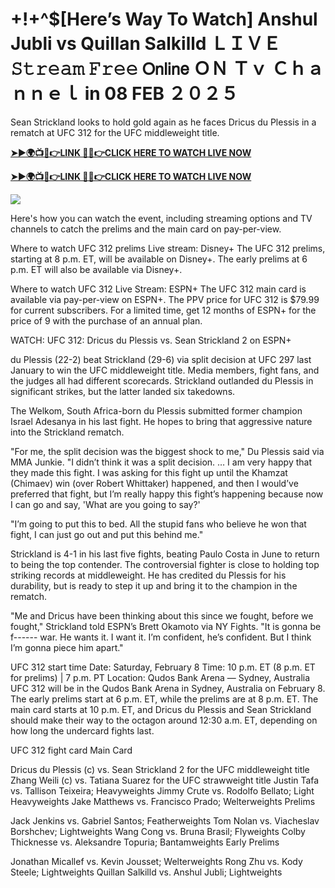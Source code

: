 # +!+^$[Here’s Way To Watch] Anshul Jubli vs Quillan Salkilld ＬＩＶＥ 𝚂𝚝𝚛𝚎𝚊𝚖 𝙵𝚛𝚎𝚎 𝖮𝗇𝗅𝗂𝗇𝖾 ＯＮ Ｔｖ Ｃｈａｎｎｅｌ in 08 FEB ２０２５

Sean Strickland looks to hold gold again as he faces Dricus du Plessis in a rematch at UFC 312 for the UFC middleweight title. 

 **[➤►🌍📺📱👉LINK 🔴✅👉CLICK HERE TO WATCH LIVE NOW](https://asho-paad-khao.blogspot.com/2025/02/uf.html)**

**[➤►🌍📺📱👉LINK 🔴✅👉CLICK HERE TO WATCH LIVE NOW](https://asho-paad-khao.blogspot.com/2025/02/uf.html)**

[![](https://blogger.googleusercontent.com/img/b/R29vZ2xl/AVvXsEhPny_OcYwXNkoBv2GQS7pdU8zWexW1VOdQ00RvjBySHV-GOUMqWZMYlbJ9_ZesDjY7BIETpQ2E1DMCxGBPyeQdh1O8NvNKACAa6RXHuc-G55Zcd-Ie1FI3PxSwA-jS2U8_hGP5Eo3jhchJKpcjTJR-GnapCXmL3McY3Q9yVtiVFbkNW9bHDVuQ5UZp8Ig/w524-h295/UFC%20Main.gif)](https://asho-paad-khao.blogspot.com/2025/02/uf.html)


Here's how you can watch the event, including streaming options and TV channels to catch the prelims and the main card on pay-per-view.

Where to watch UFC 312 prelims
Live stream: Disney+
The UFC 312 prelims, starting at 8 p.m. ET, will be available on Disney+. The early prelims at 6 p.m. ET will also be available via Disney+.

Where to watch UFC 312
Live Stream: ESPN+
The UFC 312 main card is available via pay-per-view on ESPN+. The PPV price for UFC 312 is $79.99 for current subscribers. For a limited time, get 12 months of ESPN+ for the price of 9 with the purchase of an annual plan.

WATCH: UFC 312: Dricus du Plessis vs. Sean Strickland 2 on ESPN+

du Plessis (22-2) beat Strickland (29-6) via split decision at UFC 297 last January to win the UFC middleweight title. Media members, fight fans, and the judges all had different scorecards. Strickland outlanded du Plessis in significant strikes, but the latter landed six takedowns. 

The Welkom, South Africa-born du Plessis submitted former champion Israel Adesanya in his last fight. He hopes to bring that aggressive nature into the Strickland rematch. 

"For me, the split decision was the biggest shock to me," Du Plessis said via MMA Junkie. "I didn’t think it was a split decision. … I am very happy that they made this fight. I was asking for this fight up until the Khamzat (Chimaev) win (over Robert Whittaker) happened, and then I would’ve preferred that fight, but I’m really happy this fight’s happening because now I can go and say, 'What are you going to say?'

"I’m going to put this to bed. All the stupid fans who believe he won that fight, I can just go out and put this behind me."

Strickland is 4-1 in his last five fights, beating Paulo Costa in June to return to being the top contender. The controversial fighter is close to holding top striking records at middleweight. He has credited du Plessis for his durability, but is ready to step it up and bring it to the champion in the rematch. 

"Me and Dricus have been thinking about this since we fought, before we fought," Strickland told ESPN’s Brett Okamoto via NY Fights. "It is gonna be f------ war. He wants it. I want it. I’m confident, he’s confident. But I think I’m gonna piece him apart."

UFC 312 start time
Date: Saturday, February 8
Time: 10 p.m. ET (8 p.m. ET for prelims) | 7 p.m. PT
Location: Qudos Bank Arena — Sydney, Australia
UFC 312 will be in the Qudos Bank Arena in Sydney, Australia on February 8. The early prelims start at 6 p.m. ET, while the prelims are at 8 p.m. ET. The main card starts at 10 p.m. ET, and Dricus du Plessis and Sean Strickland should make their way to the octagon around 12:30 a.m. ET, depending on how long the undercard fights last.

UFC 312 fight card
Main Card

Dricus du Plessis (c) vs. Sean Strickland 2 for the UFC middleweight title
Zhang Weili (c) vs. Tatiana Suarez for the UFC strawweight title
Justin Tafa vs. Tallison Teixeira; Heavyweights
Jimmy Crute vs. Rodolfo Bellato; Light Heavyweights
Jake Matthews vs. Francisco Prado; Welterweights
Prelims

Jack Jenkins vs. Gabriel Santos; Featherweights
Tom Nolan vs. Viacheslav Borshchev; Lightweights
Wang Cong vs. Bruna Brasil; Flyweights
Colby Thicknesse vs. Aleksandre Topuria; Bantamweights
Early Prelims

Jonathan Micallef vs. Kevin Jousset; Welterweights
Rong Zhu vs. Kody Steele; Lightweights
Quillan Salkilld vs. Anshul Jubli; Lightweights
